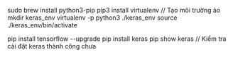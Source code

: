 sudo brew install python3-pip
pip3 install virtualenv         // Tạo môi trường ảo
mkdir keras_env
virtualenv -p python3 ./keras_env
source ./keras_env/bin/activate

pip install tensorflow --upgrade
pip install keras
pip show keras // Kiểm tra cài đặt keras thành công chưa